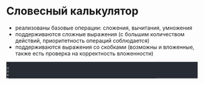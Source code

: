 # Словесный калькулятор
* реализованы базовые операции: сложения, вычитания, умножения
* поддерживаются сложные выражения (с большим количеством действий, приоритетность операций соблюдается)
* поддерживаются выражения со скобками (возможны и вложенные, также есть проверка на корректность вложенности)

![screen-gif](https://github.com/alexrzntsv/word_calculator/blob/main/Анимация.gif)
